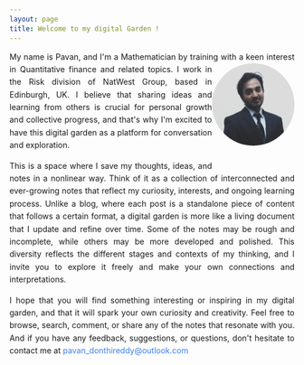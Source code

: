 ```yaml
---
layout: page
title: Welcome to my digital Garden !
---
```


<style>
  .about-me-container {
    /* font-family: 'Georgia', serif; */
    line-height: 1.6;
    max-width: 800px;
    margin: 0 auto;
    /* padding: 2rem; */
  }

  .about-me-container h1,
  .about-me-container h2 {
    /* font-family: 'Helvetica', sans-serif; */
    color: #333;
  }

  .about-me-container img {
    border-radius: 50%;
    max-width: 200px;
    margin-bottom: 2rem;
  }

  .about-me-container a {
    color: #3c80e9;
    text-decoration: none;
  }

  .about-me-container a:hover {
    text-decoration: underline;
  }
</style>

<div class="about-me-container">

<p style='text-align: justify;'>My name is Pavan, and I'm a Mathematician by training with <img style="float: right;" src="pavan.jpg" class="img-padding"> a keen interest  in Quantitative finance and related topics. I work in the Risk division of NatWest Group, based in Edinburgh, UK.  I believe that sharing ideas and learning from others is crucial for personal growth and collective progress, and that's why I'm excited to have this digital garden as a platform for conversation and exploration. </p>


<p style='text-align: justify;'>This is a space where I save my thoughts, ideas, and notes in a nonlinear way. Think of it as a collection of interconnected and ever-growing notes that reflect my curiosity, interests, and ongoing learning process. Unlike a blog, where each post is a standalone piece of content that follows a certain format, a digital garden is more like a living document that I update and refine over time. Some of the notes may be rough and incomplete, while others may be more developed and polished. This diversity reflects the different stages and contexts of my thinking, and I invite you to explore it freely and make your own connections and interpretations.</p>

<p style='text-align: justify;'>I hope that you will find something interesting or inspiring in my digital garden, and that it will spark your own curiosity and creativity. Feel free to browse, search, comment, or share any of the notes that resonate with you. And if you have any feedback, suggestions, or questions, don't hesitate to contact me at <a href="mailto:pavan_donthireddy@outlook.com">pavan_donthireddy@outlook.com</a></p>

</div>





